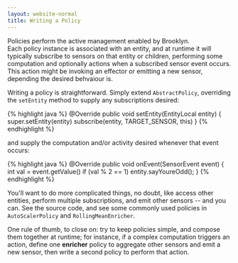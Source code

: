 ```yaml
---
layout: website-normal
title: Writing a Policy
---
```


Policies perform the active management enabled by Brooklyn.  
Each policy instance is associated with an entity,
and at runtime it will typically subscribe to sensors on that entity or children,
performing some computation and optionally actions when a subscribed sensor event occurs.
This action might be invoking an effector or emitting a new sensor,
depending the desired behvaiour is.

Writing a policy is straightforward.
Simply extend ``AbstractPolicy``,
overriding the ``setEntity`` method to supply any subscriptions desired:

{% highlight java %}
    @Override
    public void setEntity(EntityLocal entity) {
        super.setEntity(entity)
        subscribe(entity, TARGET_SENSOR, this)
    }
{% endhighlight %}

and supply the computation and/or activity desired whenever that event occurs:

{% highlight java %}
    @Override
    public void onEvent(SensorEvent<Integer> event) {
        int val = event.getValue()
        if (val % 2 == 1)
            entity.sayYoureOdd();
    }
{% endhighlight %}

You'll want to do more complicated things, no doubt,
like access other entities, perform multiple subscriptions,
and emit other sensors -- and you can.
See the source code, and see some commonly used policies
in ``AutoScalerPolicy`` and ``RollingMeanEnricher``. 

One rule of thumb, to close on:
try to keep policies simple, and compose them together at runtime;
for instance, if a complex computation triggers an action,
define one **enricher** policy to aggregate other sensors and emit a new sensor,
then write a second policy to perform that action.
